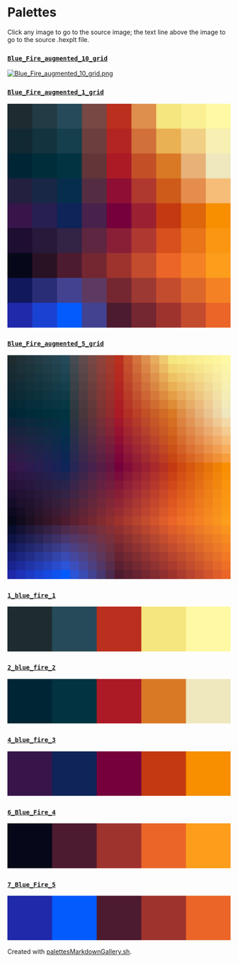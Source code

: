 # Palettes

Click any image to go to the source image; the text line above the image to go to the source .hexplt file.

### [`Blue_Fire_augmented_10_grid`](Blue_Fire_augmented_10_grid.hexplt)

[ ![Blue_Fire_augmented_10_grid.png](Blue_Fire_augmented_10_grid.png) ](Blue_Fire_augmented_10_grid.png)

### [`Blue_Fire_augmented_1_grid`](Blue_Fire_augmented_1_grid.hexplt)

[ ![Blue_Fire_augmented_1_grid.png](Blue_Fire_augmented_1_grid.png) ](Blue_Fire_augmented_1_grid.png)

### [`Blue_Fire_augmented_5_grid`](Blue_Fire_augmented_5_grid.hexplt)

[ ![Blue_Fire_augmented_5_grid.png](Blue_Fire_augmented_5_grid.png) ](Blue_Fire_augmented_5_grid.png)

### [`1_blue_fire_1`](1_blue_fire_1.hexplt)

[ ![1_blue_fire_1.png](1_blue_fire_1.png) ](1_blue_fire_1.png)

### [`2_blue_fire_2`](2_blue_fire_2.hexplt)

[ ![2_blue_fire_2.png](2_blue_fire_2.png) ](2_blue_fire_2.png)

### [`4_blue_fire_3`](4_blue_fire_3.hexplt)

[ ![4_blue_fire_3.png](4_blue_fire_3.png) ](4_blue_fire_3.png)

### [`6_Blue_Fire_4`](6_Blue_Fire_4.hexplt)

[ ![6_Blue_Fire_4.png](6_Blue_Fire_4.png) ](6_Blue_Fire_4.png)

### [`7_Blue_Fire_5`](7_Blue_Fire_5.hexplt)

[ ![7_Blue_Fire_5.png](7_Blue_Fire_5.png) ](7_Blue_Fire_5.png)

Created with [palettesMarkdownGallery.sh](https://github.com/earthbound19/_ebDev/blob/master/scripts/imgAndVideo/palettesMarkdownGallery.sh).